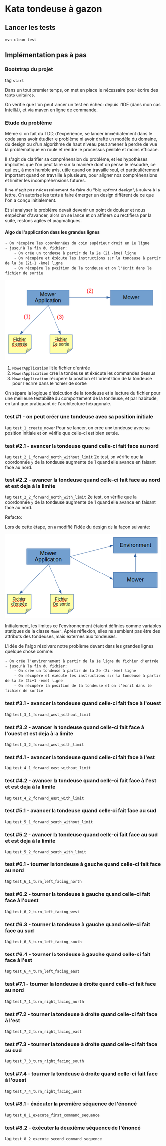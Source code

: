 # Kata tondeuse à gazon

## Lancer les tests

`mvn clean test`

## Implémentation pas à pas

### Bootstrap du projet

tag `start`

Dans un tout premier temps, on met en place le nécessaire pour écrire des tests unitaires.

On vérifie que l'on peut lancer un test en échec: depuis l'IDE (dans mon cas IntelliJ), et via maven en ligne de commande.

### Etude du problème

Même si on fait du TDD, d'expérience, se lancer immédiatement dans le code sans avoir étudier le problème ni avoir drafté 
un modèle du domaine, du design ou d'un algorithme de haut niveau peut amener à perdre de vue la problématique en route 
et rendre le processus pénible et moins efficace.

Il s'agit de clarifier sa compréhension du problème, et les hypothèses implicites que l'on peut faire sur la manière 
dont on pense le résoudre, ce qui est, à mon humble avis, utile quand on travaille seul, 
et particulièrement important quand on travaille à plusieurs, pour aligner nos compréhensions et limiter les incompréhensions futures.

Il ne s'agit pas nécessairement de faire du "big upfront design",à suivre à la lettre. 
On autorise les tests à faire émerger un design différent de ce que l'on a conçu initialement.

Et si analyser le problème devait devenir un point de douleur et nous empêcher d'avancer, alors on se lance et on 
affinera ou rectifiera par la suite, restons agiles et pragmatiques.

#### Algo de l'application dans les grandes lignes

```
- On récupère les coordonnées du coin supérieur droit en 1e ligne
- jusqu'à la fin du fichier:
    - On crée un tondeuse à partir de la 2e (2i -ème) ligne
    - On récupère et éxécute les instructions sur la tondeuse à partir de la 3e (2i+1 -ème) ligne
    - On récupère la position de la tondeuse et on l'écrit dans le fichier de sortie
```

![](docs/1.0-design-initial.png)

1. `MowerApplication` lit le fichier d'entrée
2. `MowerApplication` crée la tondeuse et éxécute les commandes dessus
3. `MowerApplication` récupère la position et l'orientation de la tondeuse pour l'écrire dans le fichier de sortie

On sépare la logique d'éxécution de la tondeuse et la lecture du fichier pour une meilleure testabilité du comportement 
de la tondeuse, et par habitude, en tant que pratiquant de l'architecture héxagonale.

### test #1 - on peut créer une tondeuse avec sa position initiale

tag `test_1_create_mower`
Pour se lancer, on crée une tondeuse avec sa position initiale et on vérifie que celle-ci est bien settée.

### test #2.1 - avancer la tondeuse quand celle-ci fait face au nord

tag `test_2_1_forward_north_without_limit`
2e test, on vérifie que la coordonnée `y` de la tondeuse augmente de 1 quand elle avance en faisant face au nord.

### test #2.2 - avancer la tondeuse quand celle-ci fait face au nord et est deja à la limite

tag `test_2_2_forward_north_with_limit`
2e test, on vérifie que la coordonnée `y` de la tondeuse augmente de 1 quand elle avance en faisant face au nord.

Refacto:

Lors de cette étape, on a modifié l'idée du design de la façon suivante:

![](docs/2.0-intro-environment.png)

Initialement, les limites de l'environnement étaient définies comme variables statiques de la classe `Mower`.
Après réflexion, elles ne semblent pas être des attributs des tondeuses, mais externes aux tondeuses.

L'idée de l'algo résolvant notre problème devant dans les grandes lignes quelque chose comme:

```
- On crée l'environnement à partir de la 1e ligne du fichier d'entrée
- jusqu'à la fin du fichier:
    - On crée un tondeuse à partir de la 2e (2i -ème) ligne
    - On récupère et éxécute les instructions sur la tondeuse à partir de la 3e (2i+1 -ème) ligne
    - On récupère la position de la tondeuse et on l'écrit dans le fichier de sortie
```

### test #3.1 - avancer la tondeuse quand celle-ci fait face à l'ouest

tag `test_3_1_forward_west_without_limit`

### test #3.2 - avancer la tondeuse quand celle-ci fait face à l'ouest et est deja à la limite

tag `test_3_2_forward_west_with_limit`

### test #4.1 - avancer la tondeuse quand celle-ci fait face à l'est 

tag `test_4_1_forward_east_without_limit`

### test #4.2 - avancer la tondeuse quand celle-ci fait face à l'est et est deja à la limite

tag `test_4_2_forward_east_with_limit`

### test #5.1 - avancer la tondeuse quand celle-ci fait face au sud

tag `test_5_1_forward_south_without_limit`

### test #5.2 - avancer la tondeuse quand celle-ci fait face au sud et est deja à la limite

tag `test_5_2_forward_south_with_limit`

### test #6.1 - tourner la tondeuse à gauche quand celle-ci fait face au nord

tag `test_6_1_turn_left_facing_north`

### test #6.2 - tourner la tondeuse à gauche quand celle-ci fait face à l'ouest

tag `test_6_2_turn_left_facing_west`

### test #6.3 - tourner la tondeuse à gauche quand celle-ci fait face au sud

tag `test_6_3_turn_left_facing_south`

### test #6.4 - tourner la tondeuse à gauche quand celle-ci fait face à l'est

tag `test_6_4_turn_left_facing_east`

### test #7.1 - tourner la tondeuse à droite quand celle-ci fait face au nord

tag `test_7_1_turn_right_facing_north`

### test #7.2 - tourner la tondeuse à droite quand celle-ci fait face à l'est

tag `test_7_2_turn_right_facing_east`

### test #7.3 - tourner la tondeuse à droite quand celle-ci fait face au sud

tag `test_7_3_turn_right_facing_south`

### test #7.4 - tourner la tondeuse à droite quand celle-ci fait face à l'ouest

tag `test_7_4_turn_right_facing_west`

### test #8.1 - éxécuter la première séquence de l'énoncé 

tag `test_8_1_execute_first_command_sequence`

### test #8.2 - éxécuter la deuxième séquence de l'énoncé 

tag `test_8_2_execute_second_command_sequence`